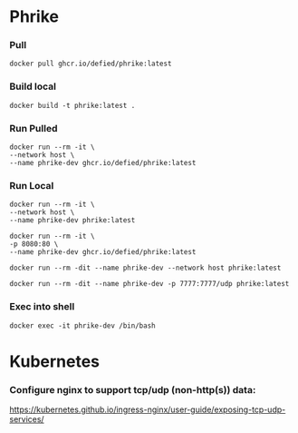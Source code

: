 # Phrike

### Pull
```
docker pull ghcr.io/defied/phrike:latest
```

### Build local
```
docker build -t phrike:latest .
```

### Run Pulled
```
docker run --rm -it \
--network host \
--name phrike-dev ghcr.io/defied/phrike:latest
```

### Run Local
```
docker run --rm -it \
--network host \
--name phrike-dev phrike:latest
```
```
docker run --rm -it \
-p 8080:80 \
--name phrike-dev ghcr.io/defied/phrike:latest
```
```
docker run --rm -dit --name phrike-dev --network host phrike:latest
```
```
docker run --rm -dit --name phrike-dev -p 7777:7777/udp phrike:latest
```
### Exec into shell
```
docker exec -it phrike-dev /bin/bash
```

# Kubernetes
### Configure nginx to support tcp/udp (non-http(s)) data:
https://kubernetes.github.io/ingress-nginx/user-guide/exposing-tcp-udp-services/
